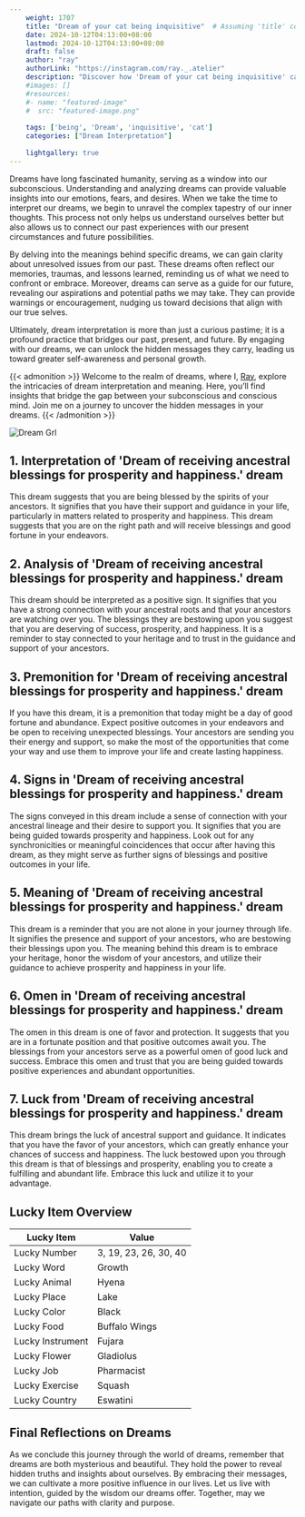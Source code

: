 ```yaml
---
    weight: 1707
    title: "Dream of your cat being inquisitive"  # Assuming 'title' column exists
    date: 2024-10-12T04:13:00+08:00
    lastmod: 2024-10-12T04:13:00+08:00
    draft: false
    author: "ray"
    authorLink: "https://instagram.com/ray._.atelier"
    description: "Discover how 'Dream of your cat being inquisitive' can interpret your future and uncover its significant meanings in your life."
    #images: []
    #resources:
    #- name: "featured-image"
    #  src: "featured-image.png"
    
    tags: ['being', 'Dream', 'inquisitive', 'cat']
    categories: ["Dream Interpretation"]
    
    lightgallery: true
---
```

    
Dreams have long fascinated humanity, serving as a window into our subconscious. Understanding and analyzing dreams can provide valuable insights into our emotions, fears, and desires. When we take the time to interpret our dreams, we begin to unravel the complex tapestry of our inner thoughts. This process not only helps us understand ourselves better but also allows us to connect our past experiences with our present circumstances and future possibilities.

By delving into the meanings behind specific dreams, we can gain clarity about unresolved issues from our past. These dreams often reflect our memories, traumas, and lessons learned, reminding us of what we need to confront or embrace. Moreover, dreams can serve as a guide for our future, revealing our aspirations and potential paths we may take. They can provide warnings or encouragement, nudging us toward decisions that align with our true selves.

Ultimately, dream interpretation is more than just a curious pastime; it is a profound practice that bridges our past, present, and future. By engaging with our dreams, we can unlock the hidden messages they carry, leading us toward greater self-awareness and personal growth.

{{< admonition >}}
Welcome to the realm of dreams, where I, [Ray](https://instagram.com/ray._.atelier), explore the intricacies of dream interpretation and meaning. Here, you’ll find insights that bridge the gap between your subconscious and conscious mind. Join me on a journey to uncover the hidden messages in your dreams.
{{< /admonition >}}

![Dream Grl](https://cdn.pixabay.com/photo/2017/11/02/03/35/gothic-2910057_1280.jpg "Dream Grl")

## 1. Interpretation of 'Dream of receiving ancestral blessings for prosperity and happiness.' dream
 This dream suggests that you are being blessed by the spirits of your ancestors. It signifies that you have their support and guidance in your life, particularly in matters related to prosperity and happiness. This dream suggests that you are on the right path and will receive blessings and good fortune in your endeavors.

## 2. Analysis of 'Dream of receiving ancestral blessings for prosperity and happiness.' dream
 This dream should be interpreted as a positive sign. It signifies that you have a strong connection with your ancestral roots and that your ancestors are watching over you. The blessings they are bestowing upon you suggest that you are deserving of success, prosperity, and happiness. It is a reminder to stay connected to your heritage and to trust in the guidance and support of your ancestors.

## 3. Premonition for 'Dream of receiving ancestral blessings for prosperity and happiness.' dream
 If you have this dream, it is a premonition that today might be a day of good fortune and abundance. Expect positive outcomes in your endeavors and be open to receiving unexpected blessings. Your ancestors are sending you their energy and support, so make the most of the opportunities that come your way and use them to improve your life and create lasting happiness.

## 4. Signs in 'Dream of receiving ancestral blessings for prosperity and happiness.' dream
 The signs conveyed in this dream include a sense of connection with your ancestral lineage and their desire to support you. It signifies that you are being guided towards prosperity and happiness. Look out for any synchronicities or meaningful coincidences that occur after having this dream, as they might serve as further signs of blessings and positive outcomes in your life.

## 5. Meaning of 'Dream of receiving ancestral blessings for prosperity and happiness.' dream
 This dream is a reminder that you are not alone in your journey through life. It signifies the presence and support of your ancestors, who are bestowing their blessings upon you. The meaning behind this dream is to embrace your heritage, honor the wisdom of your ancestors, and utilize their guidance to achieve prosperity and happiness in your life.

## 6. Omen in 'Dream of receiving ancestral blessings for prosperity and happiness.' dream
 The omen in this dream is one of favor and protection. It suggests that you are in a fortunate position and that positive outcomes await you. The blessings from your ancestors serve as a powerful omen of good luck and success. Embrace this omen and trust that you are being guided towards positive experiences and abundant opportunities.

## 7. Luck from 'Dream of receiving ancestral blessings for prosperity and happiness.' dream
 This dream brings the luck of ancestral support and guidance. It indicates that you have the favor of your ancestors, which can greatly enhance your chances of success and happiness. The luck bestowed upon you through this dream is that of blessings and prosperity, enabling you to create a fulfilling and abundant life. Embrace this luck and utilize it to your advantage.

## Lucky Item Overview
| Lucky Item          | Value              |
|---------------|--------------------|
| Lucky Number        | 3, 19, 23, 26, 30, 40  |
| Lucky Word          | Growth |
| Lucky Animal        | Hyena |
| Lucky Place         | Lake     |
| Lucky Color         | Black     |
| Lucky Food          | Buffalo Wings      |
| Lucky Instrument    | Fujara |
| Lucky Flower        | Gladiolus    |
| Lucky Job           | Pharmacist       |
| Lucky Exercise      | Squash  |
| Lucky Country       | Eswatini    |


##  Final Reflections on Dreams

As we conclude this journey through the world of dreams, remember that dreams are both mysterious and beautiful. They hold the power to reveal hidden truths and insights about ourselves. By embracing their messages, we can cultivate a more positive influence in our lives. Let us live with intention, guided by the wisdom our dreams offer. Together, may we navigate our paths with clarity and purpose.
